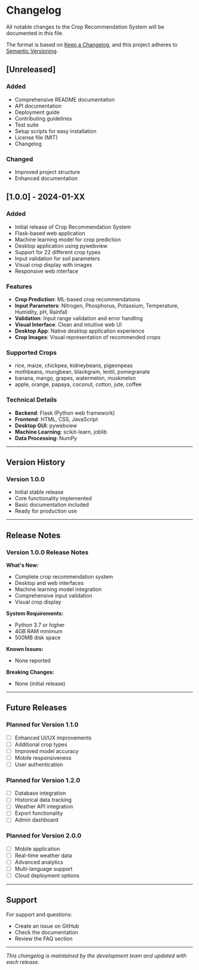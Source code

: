 # Changelog

All notable changes to the Crop Recommendation System will be documented in this file.

The format is based on [Keep a Changelog](https://keepachangelog.com/en/1.0.0/),
and this project adheres to [Semantic Versioning](https://semver.org/spec/v2.0.0.html).

## [Unreleased]

### Added
- Comprehensive README documentation
- API documentation
- Deployment guide
- Contributing guidelines
- Test suite
- Setup scripts for easy installation
- License file (MIT)
- Changelog

### Changed
- Improved project structure
- Enhanced documentation

## [1.0.0] - 2024-01-XX

### Added
- Initial release of Crop Recommendation System
- Flask-based web application
- Machine learning model for crop prediction
- Desktop application using pywebview
- Support for 22 different crop types
- Input validation for soil parameters
- Visual crop display with images
- Responsive web interface

### Features
- **Crop Prediction**: ML-based crop recommendations
- **Input Parameters**: Nitrogen, Phosphorus, Potassium, Temperature, Humidity, pH, Rainfall
- **Validation**: Input range validation and error handling
- **Visual Interface**: Clean and intuitive web UI
- **Desktop App**: Native desktop application experience
- **Crop Images**: Visual representation of recommended crops

### Supported Crops
- rice, maize, chickpea, kidneybeans, pigeonpeas
- mothbeans, mungbean, blackgram, lentil, pomegranate
- banana, mango, grapes, watermelon, muskmelon
- apple, orange, papaya, coconut, cotton, jute, coffee

### Technical Details
- **Backend**: Flask (Python web framework)
- **Frontend**: HTML, CSS, JavaScript
- **Desktop GUI**: pywebview
- **Machine Learning**: scikit-learn, joblib
- **Data Processing**: NumPy

---

## Version History

### Version 1.0.0
- Initial stable release
- Core functionality implemented
- Basic documentation included
- Ready for production use

---

## Release Notes

### Version 1.0.0 Release Notes

**What's New:**
- Complete crop recommendation system
- Desktop and web interfaces
- Machine learning model integration
- Comprehensive input validation
- Visual crop display

**System Requirements:**
- Python 3.7 or higher
- 4GB RAM minimum
- 500MB disk space

**Known Issues:**
- None reported

**Breaking Changes:**
- None (initial release)

---

## Future Releases

### Planned for Version 1.1.0
- [ ] Enhanced UI/UX improvements
- [ ] Additional crop types
- [ ] Improved model accuracy
- [ ] Mobile responsiveness
- [ ] User authentication

### Planned for Version 1.2.0
- [ ] Database integration
- [ ] Historical data tracking
- [ ] Weather API integration
- [ ] Export functionality
- [ ] Admin dashboard

### Planned for Version 2.0.0
- [ ] Mobile application
- [ ] Real-time weather data
- [ ] Advanced analytics
- [ ] Multi-language support
- [ ] Cloud deployment options

---

## Support

For support and questions:
- Create an issue on GitHub
- Check the documentation
- Review the FAQ section

---

*This changelog is maintained by the development team and updated with each release.* 